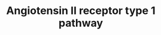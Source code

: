 ---
annotations:
- type: Pathway Ontology
  value: signaling pathway
- type: Pathway Ontology
  value: angiotensin II signaling pathway
authors:
- Marvin M2
- Khanspers
- RaatsS
- Eweitz
- Egonw
description: angiotensin test
last-edited: 2021-06-09
organisms:
- Homo sapiens
redirect_from:
- /index.php/Pathway:WP5036
- /instance/WP5036
schema-jsonld:
- '@context': https://schema.org/
  '@id': https://wikipathways.github.io/pathways/WP5036.html
  '@type': Dataset
  creator:
    '@type': Organization
    name: WikiPathways
  description: angiotensin test
  keywords:
  - Cell Cycle
  - JUND
  - RACK1
  - IL11
  - MAPK1
  - SP1
  - RAS / NRAS
  - COL1A2
  - ACE2
  - NOX4
  - IL11RA
  - ACTA2
  - angiotensin II
  - F12
  - PDGFD
  - HIF1A
  - MKK
  - ROS, NF-Kappa-B and Inflammatory Mediators
  - MAS1
  - Complement and Coagulation Cascades
  - RAF
  - COL1A1
  - ' leading to Cytokine Storm'
  - Ras
  - TGFB1
  - IL6ST
  - Angiotensinogen
  - SMAD4
  - CTGF
  - TGFBR1
  - ANG 1-7
  - AGTR1
  - Interleukin-11 Signaling Pathway
  - PTPN11
  - TGFBR2
  - Apoptosis
  - SMAD3
  license: CC0
  name: Angiotensin II receptor type 1 pathway
seo: CreativeWork
title: Angiotensin II receptor type 1 pathway
wpid: WP5036
---